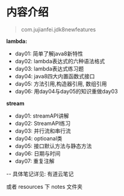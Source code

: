 # 内容介绍

> com.jujianfei.jdk8newfeatures

**lambda:**
- day01: 简单了解java8新特性
- day02: lambda表达式的六种语法格式
- day03: lambda表达式练习题
- day04: java8四大内置函数式接口
- day05: 方法引用,构造器引用, 数组引用
- day06: 用day04与day05的知识重做day03

**stream**

- day01: streamAPI讲解
- day02: StreamAPI练习
- day03: 并行流和串行流
- day04: optioanal类
- day05: 接口默认方法与静态方法
- day06: 日期与时间
- day07: 重复注解


-- 具体笔记详见: 有道云笔记

或者 resources 下 notes 文件夹
